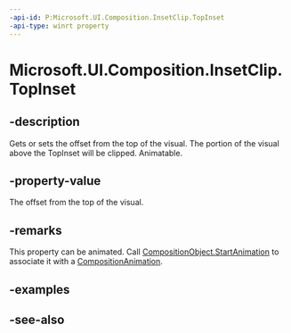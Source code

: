 ```yaml
---
-api-id: P:Microsoft.UI.Composition.InsetClip.TopInset
-api-type: winrt property
---
```


<!-- Property syntax
public float TopInset { get;  set; }
-->

# Microsoft.UI.Composition.InsetClip.TopInset

## -description

Gets or sets the offset from the top of the visual. The portion of the visual above the TopInset will be clipped. Animatable.

## -property-value

The offset from the top of the visual.

## -remarks

This property can be animated. Call [CompositionObject.StartAnimation](compositionobject_startanimation_394405412.md) to associate it with a [CompositionAnimation](/windows/uwp/composition/composition-animation).

## -examples

## -see-also
